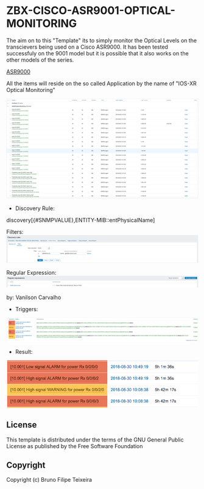 # ZBX-CISCO-ASR9001-OPTICAL-MONITORING

The aim on to this "Template" its to simply monitor the Optical Levels on the transcievers being used on a Cisco ASR9000. It has been tested successfuly on the 9001 model but it is possible that it also works on the other models of the series.

[ASR9000](https://en.wikipedia.org/wiki/ASR9000)

All the items will reside on the so called Application by the name of "IOS-XR Optical Monitoring"

![alt text](https://github.com/hacktivism-github/zbx-templates-repository/blob/master/images/Screen%20Shot%202018-08-30%20at%2015.10.56.png "Logo Title Text 1")

- Discovery Rule:

discovery[{#SNMPVALUE},ENTITY-MIB::entPhysicalName]

Filters:
![alt text](https://github.com/hacktivism-github/zbx-templates-repository/blob/master/images/Screen%20Shot%202018-08-30%20at%2015.31.39.png "Logo Title Text 1")

Regular Expression:
![alt text](https://github.com/hacktivism-github/zbx-templates-repository/blob/master/images/Screen%20Shot%202018-08-30%20at%2015.32.18.png "Logo Title Text 1")

by: Vanilson Carvalho

- Triggers:

![alt text](https://github.com/hacktivism-github/zbx-templates-repository/blob/master/images/Screen%20Shot%202018-08-30%20at%2015.48.38.png "Logo Title Text 1")

- Result:

![alt text](https://github.com/hacktivism-github/zbx-templates-repository/blob/master/images/Screen%20Shot%202018-08-30%20at%2015.51.15.png "Logo Title Text 1")




## License
This template is distributed under the terms of the GNU General Public License as published by the Free Software Foundation

## Copyright
Copyright (c) Bruno Filipe Teixeira
